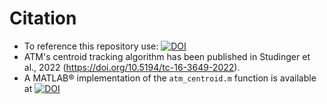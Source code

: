 # Citation

* To reference this repository use: [![DOI](https://zenodo.org/badge/DOI/10.5281/zenodo.10647686.svg)](https://zenodo.org/doi/10.5281/zenodo.10647686)
* ATM's centroid tracking algorithm has been published in Studinger et al., 2022 (https://doi.org/10.5194/tc-16-3649-2022). 
* A MATLAB® implementation of the `atm_centroid.m` function is available at [![DOI](https://zenodo.org/badge/DOI/10.5281/zenodo.6341230.svg)](https://doi.org/10.5281/zenodo.6341230)